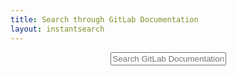 ```yaml
---
title: Search through GitLab Documentation
layout: instantsearch
---
```

<header>
  <div>
    <input id="search-input" placeholder="Search GitLab Documentation">
     <!-- We use a specific placeholder in the input to guides users in their search. -->
  </div>
</header>
<main class="search-results">
  <div id="stats"></div>
  <div id="refinement-list"></div>
  <div id="hits"></div>

  <script type="text/html" id="hit-template">
    <a href="{{ url }}" class="hit">
        <div class="hit-content">
          <h3 class="hit-name">{{{_highlightResult.hierarchy.lvl1.value}}}</h3>
            <h4 class="hit-description">{{{_highlightResult.hierarchy.lvl2.value}}}</h4>
          <p class="hit-text">{{{_highlightResult.content.value}}}</p>
          <div class="hit-tag">{{{_highlightResult.hierarchy.lvl0.value}}}</div>
        </div>
      </a>
  </script>
</main>
